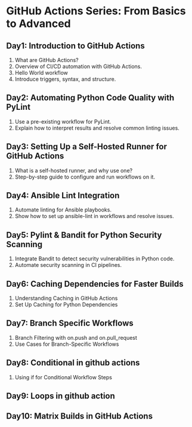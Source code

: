 # GitHub Actions Series: From Basics to Advanced

## Day1: Introduction to GitHub Actions

1. What are GitHub Actions?
2. Overview of CI/CD automation with GitHub Actions.
3. Hello World workflow
4. Introduce triggers, syntax, and structure.

## Day2: Automating Python Code Quality with PyLint

1. Use a pre-existing workflow for PyLint.
2. Explain how to interpret results and resolve common linting issues.

## Day3: Setting Up a Self-Hosted Runner for GitHub Actions
		
1. What is a self-hosted runner, and why use one?
2. Step-by-step guide to configure and run workflows on it.

## Day4: Ansible Lint Integration

1. Automate linting for Ansible playbooks.
2. Show how to set up ansible-lint in workflows and resolve issues.

## Day5: Pylint & Bandit for Python Security Scanning

1. Integrate Bandit to detect security vulnerabilities in Python code.
2. Automate security scanning in CI pipelines.

## Day6: Caching Dependencies for Faster Builds

1. Understanding Caching in GitHub Actions
2. Set Up Caching for Python Dependencies

## Day7: Branch Specific Workflows

1. Branch Filtering with on.push and on.pull_request
2. Use Cases for Branch-Specific Workflows

## Day8: Conditional in github actions

1. Using if for Conditional Workflow Steps

## Day9: Loops in github action

## Day10: Matrix Builds in GitHub Actions
